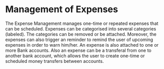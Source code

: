 # Management of Expenses

The Expense Management manages one-time or repeated expenses that can be scheduled. Expenses can be categorised into several categories (labeled). The categories can be removed or be attached. Moreover, the expenses can also trigger an reminder to remind the user of upcoming expenses in order to warn him/her. An expense is also attached to one or more Bank accounts. Also an expense can be a transferal from one to another bank account, which allows the user to create one-time or scheduled money transfers between accounts.

